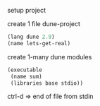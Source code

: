 setup project

create 1 file dune-project
```ocaml
(lang dune 2.9)
(name lets-get-real)
```

create 1-many dune modules
```ocaml
(executable
 (name sum)
 (libraries base stdio))
```

ctrl-d => end of file from stdin